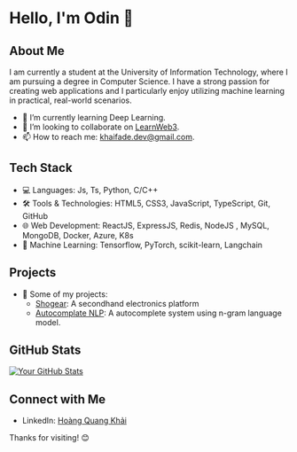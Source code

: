 # Hello, I'm Odin 👋

## About Me

I am currently a student at the University of Information Technology, where I am pursuing a degree in Computer Science. I have a strong passion for creating web applications and I particularly enjoy utilizing machine learning in practical, real-world scenarios.

- 🌱 I’m currently learning Deep Learning.
- 👯 I’m looking to collaborate on [LearnWeb3](https://learnweb3.io/u/Khaifade/). 
- 📫 How to reach me: khaifade.dev@gmail.com.

## Tech Stack

- 💻 Languages: Js, Ts, Python, C/C++ 
- 🛠️ Tools & Technologies: HTML5, CSS3, JavaScript, TypeScript, Git, GitHub
- 🌐 Web Development: ReactJS, ExpressJS, Redis, NodeJS , MySQL, MongoDB, Docker, Azure, K8s
- 🤖 Machine Learning: Tensorflow, PyTorch, scikit-learn, Langchain

## Projects

- 🚀 Some of my projects:
  - [Shogear](https://shogear.vercel.app/): A secondhand electronics platform
  - [Autocomplate NLP](https://autocomplete-one.vercel.app/): A autocomplete system using n-gram language model.

## GitHub Stats

[![Your GitHub Stats](https://github-readme-stats.vercel.app/api?username=odinhoang03&show_icons=true&hide=issues&count_private=true)](https://github.com/odinhoang03)

## Connect with Me

- LinkedIn: [Hoàng Quang Khải](https://www.linkedin.com/in/khaifade/)


<!--
## Fun Facts

- 😄 Pronouns: [Your Pronouns]
- 🎵 Hobbies: [Your Hobbies]
- 🌍 Fun fact: [Interesting fact about yourself]
-->
Thanks for visiting! 😊
